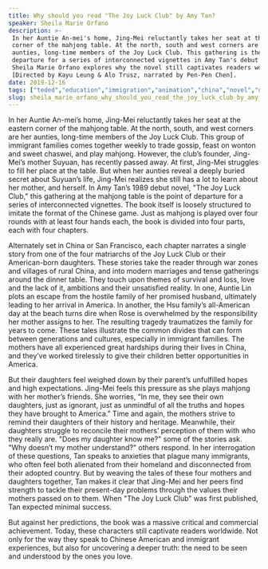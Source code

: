 ```yaml
---
title: Why should you read "The Joy Luck Club" by Amy Tan?
speaker: Sheila Marie Orfano
description: >-
 In her Auntie An-mei's home, Jing-Mei reluctantly takes her seat at the eastern
 corner of the mahjong table. At the north, south and west corners are her
 aunties, long-time members of the Joy Luck Club. This gathering is the point of
 departure for a series of interconnected vignettes in Amy Tan's debut novel.
 Sheila Marie Orfano explores why the novel still captivates readers worldwide.
 [Directed by Kayu Leung & Alo Trusz, narrated by Pen-Pen Chen].
date: 2019-12-16
tags: ["teded","education","immigration","animation","china","novel","united-states","book","women","books","history","writing","life","family","love","culture"]
slug: sheila_marie_orfano_why_should_you_read_the_joy_luck_club_by_amy_tan
---
```


In her Auntie An-mei’s home, Jing-Mei reluctantly takes her seat at the eastern corner of
the mahjong table. At the north, south, and west corners are her aunties, long-time
members of the Joy Luck Club. This group of immigrant families comes together weekly to
trade gossip, feast on wonton and sweet chaswei, and play mahjong. However, the club’s
founder, Jing-Mei’s mother Suyuan, has recently passed away. At first, Jing-Mei struggles
 to fill her place at the table. But when her aunties reveal a deeply buried secret about
Suyuan’s life, Jing-Mei realizes she still has a lot to learn about her mother, and
herself. In Amy Tan’s 1989 debut novel, "The Joy Luck Club," this gathering at the mahjong
table is the point of departure for a series of interconnected vignettes. The book itself
is loosely structured to imitate the format of the Chinese game. Just as mahjong is
played over four rounds with at least four hands each, the book is divided into four
parts, each with four chapters.

Alternately set in China or San Francisco, each chapter narrates a single story from one
of the four matriarchs of the Joy Luck Club or their American-born daughters. These
stories take the reader through war zones and villages of rural China, and into modern
marriages and tense gatherings around the dinner table. They touch upon themes of
survival and loss, love and the lack of it, ambitions and their unsatisfied reality. In
one, Auntie Lin plots an escape from the hostile family of her promised husband,
ultimately leading to her arrival in America. In another, the Hsu family’s all-American 
day at the beach turns dire when Rose is overwhelmed by the responsibility her mother
assigns to her. The resulting tragedy traumatizes the family for years to come. These
tales illustrate the common divides that can form between generations and cultures, 
especially in immigrant families. The mothers have all experienced great hardships during
their lives in China, and they’ve worked tirelessly to give their children better
opportunities in America.

But their daughters feel weighed down by their parent’s unfulfilled hopes and high
expectations. Jing-Mei feels this pressure as she plays mahjong with her mother’s
friends. She worries, “In me, they see their own daughters, just as ignorant, just as
unmindful of all the truths and hopes they have brought to America.” Time and again, the
mothers strive to remind their daughters of their history and heritage. Meanwhile, their
daughters struggle to reconcile their mothers’ perception of them with who they really
are. "Does my daughter know me?" some of the stories ask. "Why doesn’t my mother
understand?" others respond. In her interrogation of these questions, Tan speaks to
anxieties that plague many immigrants, who often feel both alienated from their homeland
and disconnected from their adopted country. But by weaving the tales of these four
mothers and daughters together, Tan makes it clear that Jing-Mei and her peers find
strength to tackle their present-day problems through the values their mothers passed on
to them. When "The Joy Luck Club" was first published, Tan expected minimal
success.

But against her predictions, the book was a massive critical and commercial achievement.
Today, these characters still captivate readers worldwide. Not only for the way they
speak to Chinese American and immigrant experiences, but also for uncovering a deeper
truth: the need to be seen and understood by the ones you love.

<!--
ad_duration=0
event="TED-Ed"
external_start_time=0
intro_duration=0
is_subtitle_required="False"
is_talk_featured="False"
language="en"
language_swap="False"
native_language="en"
number_of_related_talks=6
number_of_speakers=1
number_of_subtitled_videos=0
number_of_tags=16
number_of_talk_download_languages=17
number_of_talk_more_resources=0
number_of_talk_recommendations=0
number_of_talks_take_actions=0
post_ad_duration=0
published_timestamp="2019-12-16 16:26:47"
recording_date="2019-12-16"
speaker_is_published=0
speaker_name="Sheila Marie Orfano"
talk_name="Why should you read \"The Joy Luck Club\" by Amy Tan?"
talks_tags=["teded","education","immigration","animation","china","novel","united-states","book","women","books","history","writing","life","family","love","culture"]
url_photo_talk="https://s3.amazonaws.com/talkstar-photos/uploads/96e8a309-eace-4dc6-81ba-4e64db6b94b0/joylucktextless.jpg"
url_webpage="https://www.ted.com/talks/sheila_marie_orfano_why_should_you_read_the_joy_luck_club_by_amy_tan"
video_type_name="TED-Ed Original"
-->